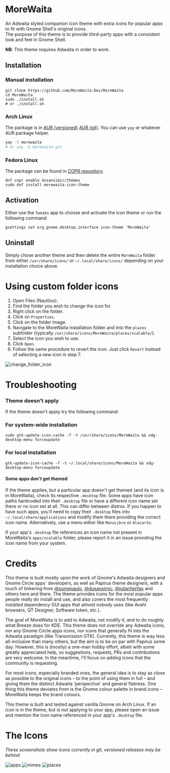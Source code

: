 # MoreWaita

An Adwaita styled companion icon theme with extra icons for popular apps to fit with Gnome Shell's original icons.  
The purpose of this theme is to provide third-party apps with a consistent look and feel in Gnome Shell.

**NB**: This theme requires Adwaita in order to work.

## Installation

### Manual installation

```
git clone https://github.com/MoreWaita-Dev/MoreWaita
cd MoreWaita
sudo ./install.sh
# or ./install.sh
```

### Arch Linux

The package is in [AUR (versioned)](https://aur.archlinux.org/packages/morewaita) 
[AUR (git)](https://aur.archlinux.org/packages/morewaita-git). You can use `yay` or whatever AUR package helper.

```bash
yay -S morewaita
# or yay -S morewaita-git
```

### Fedora Linux

The package can be found in [COPR repository](https://copr.fedorainfracloud.org/coprs/dusansimic/themes).

```
dnf copr enable dusansimic/themes
sudo dnf install morewaita-icon-theme
```

## Activation

Either use the `Tweaks` app to choose and activate the icon theme or run the following command:

```
gsettings set org.gnome.desktop.interface icon-theme 'MoreWaita'
```

## Uninstall

Simply chose another theme and then delete the entire `MoreWaita` folder from either `/usr/share/icons/` or 
`~/.local/share/icons/` depending on your installation choice above. 

# Using custom folder icons

1. Open Files (Nautilus).
2. Find the folder you wish to change the icon for.
3. Right click on the folder.
4. Click on `Properties`.
5. Click on the folder image.
6. Navigate to the MoreWaita installation folder and into the `places` subfolder (typically `/usr/share/icons/MoreWaita/places/scalable/`).
7. Select the icon you wish to use.
8. Click `Open`.
9. Follow the same procedure to revert the icon. Just click `Revert` instead of selecting a new icon in step 7.

![change_folder_icon](demo.png)

# Troubleshooting

### Theme doesn't apply

If the theme doesn't apply try the following command:

### For system-wide installation
`sudo gtk-update-icon-cache -f -t /usr/share/icons/MoreWaita && xdg-desktop-menu forceupdate`

### For local installation
`gtk-update-icon-cache -f -t ~/.local/share/icons/MoreWaita && xdg-desktop-menu forceupdate`

#### Some apps don't get themed

If the theme applies, but a particular app doesn't get themed (and its icon is in MoreWaita), check its respective `.desktop` file. Some apps 
have icon paths hardcoded into their `.desktop` file or have a different icon name set there or no icon set at all. This can differ between distros. 
If you happen to have such apps, you'll need to copy their `.desktop` files into `~/.local/share/applications` and modify them there providing the 
correct icon name. Alternatively, use a menu editor like `MenuLibre` or `Alacarte`.  

If your app's `.desktop` file references an icon name not present in MoreWaita's `apps/scalable` folder, please report it in an issue providing the icon name from your system. 

# Credits

This theme is built mostly upon the work of Gnome's Adwaita designers and Gnome Circle apps' developers, as well as 
Papirus theme designers,  with a touch of tinkering from [@somepaulo](https://github.com/somepaulo), [@dusansimic](https://github.com/dusansimic), 
[@julianfairfax](https://github.com/julianfairfax) and others here and there. The theme provides icons for the most popular apps people really 
do install and use, and also covers the most frequently installed dependency GUI apps that almost nobody uses (like Avahi browsers, QT Designer, 
Software token, etc.).

The goal of MoreWaita is to add to Adwaita, not modify it, and to do roughly what Breeze does for KDE. This theme does not override any Adwaita icons, 
nor any Gnome Circle apps icons, nor icons that generally fit into the Adwaita paradigm (like Transmission GTK). Currently, this theme is way less 
all-inclusive than many others, but the aim is to be on par with Papirus some day. However, this is (mostly) a one-man hobby effort, albeit with some greatly 
appreciated help, so suggestions, requests, PRs and contributions are very welcome. In the meantime, I'll focus on adding icons that the community is requesting.

For most icons, especially branded ones, the general idea is to stay as close as possible to the original icons – to the point of using them in full – 
and giving them the distinct Adwaita 'perspective' and general flatness. One thing this theme deviates from is the Gnome colour palette in brand icons 
– MoreWaita keeps the brand colours.

This theme is built and tested against vanilla Gnome on Arch Linux. If an icon is in the theme, but is not applying to your app, please open an issue 
and mention the icon name referenced in your app's `.desktop` file.

# The Icons
_These screenshots show icons currently in git, versioned releases may be behind_

![apps](preview/apps.png)
![mimes](preview/mimes.png)
![places](preview/places.png)
